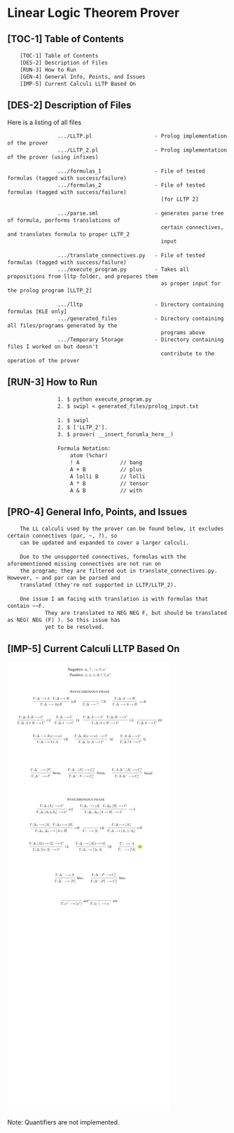# Linear Logic Theorem Prover

[TOC-1] Table of Contents
---------------------------------------------------------------------------------------------------------

        [TOC-1] Table of Contents
        [DES-2] Description of Files
        [RUN-3] How to Run
        [GEN-4] General Info, Points, and Issues
        [IMP-5] Current Calculi LLTP Based On
        


[DES-2] Description of Files
---------------------------------------------------------------------------------------------------------

Here is a listing of all files

                    .../LLTP.pl                    - Prolog implementation of the prover
                    .../LLTP_2.pl                  - Prolog implementation of the prover (using infixes)

                    .../formulas_1                 - File of tested formulas (tagged with success/failure)
                    .../formulas_2                 - File of tested formulas (tagged with success/failure) 
                                                     [for LLTP 2]

                    .../parse.sml                  - generates parse tree of formula, performs translations of            
                                                     certain connectives, and translates formula to proper LLTP_2 
                                                     input

                    .../translate_connectives.py   - File of tested formulas (tagged with success/failure)
                    .../execute_program.py         - Takes all propositions from lltp folder, and prepares them 
                                                     as proper input for the prolog program [LLTP_2]

                    .../lltp                       - Directory containing formulas [KLE only]
                    .../generated_files            - Directory containing all files/programs generated by the 
                                                     programs above
                    .../Temporary Storage          - Directory containing files I worked on but doesn't 
                                                     contribute to the operation of the prover


[RUN-3] How to Run
---------------------------------------------------------------------------------------------------------
                    
                    1. $ python execute_program.py
                    2. $ swipl < generated_files/prolog_input.txt
                    
                    1. $ swipl
                    2. $ ['LLTP_2'].
                    3. $ prover( __insert_forumla_here__)
                    
                    Formula Notation:
                        atom (%char)
                        ! A             // bang
                        A + B           // plus
                        A lolli B       // lolli
                        A * B           // tensor
                        A & B           // with


[PRO-4] General Info, Points, and Issues
---------------------------------------------------------------------------------------------------------
        The LL calculi used by the prover can be found below, it excludes certain connectives (par, ~, ?), so 
        can be updated and expanded to cover a larger calculi.

        Due to the unsupported connectives, formulas with the aforementioned missing connectives are not run on 
        the program; they are filtered out in translate_connectives.py. However, ~ and par can be parsed and
        translated (they're not supported in LLTP/LLTP_2).

        One issue I am facing with translation is with formulas that contain ~~F.
                They are translated to NEG NEG F, but should be translated as NEG( NEG (F) ). So this issue has 
                yet to be resolved.

[IMP-5] Current Calculi LLTP Based On
---------------------------------------------------------------------------------------------------------

![alt text](https://github.com/ihajhasa/LLTP/blob/master/calculi_1.png "LL Calculi - Giselle Reis")

Note: Quantifiers are not implemented.
